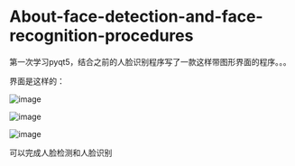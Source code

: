 # About-face-detection-and-face-recognition-procedures
第一次学习pyqt5，结合之前的人脸识别程序写了一款这样带图形界面的程序。。。




界面是这样的：




![image](https://user-images.githubusercontent.com/77446760/184907190-ad8b5a5f-fdab-431a-ae18-b1e253c7b38f.png)





![image](https://user-images.githubusercontent.com/77446760/184907243-d7803622-24f5-4f43-b1ab-fc47f62e51a0.png)







![image](https://user-images.githubusercontent.com/77446760/184907327-7d837471-120a-4dfa-ab3a-a5795be79498.png)






可以完成人脸检测和人脸识别
